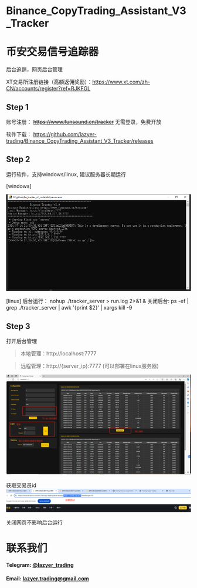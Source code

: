 # Binance_CopyTrading_Assistant_V3_Tracker
# 币安交易信号追踪器

后台追踪，网页后台管理

XT交易所注册链接（高额返佣奖励）：https://www.xt.com/zh-CN/accounts/register?ref=RJKFGL

## Step 1
账号注册：
~~https://www.funsound.cn/tracker~~
无需登录，免费开放

软件下载：
https://github.com/lazyer-trading/Binance_CopyTrading_Assistant_V3_Tracker/releases

## Step 2
运行软件，支持windows/linux, 建议服务器长期运行

[windows]

![alt text](img/img1.png)

[linux]
后台运行： nohup ./tracker_server > run.log 2>&1 &
关闭后台: ps -ef | grep ./tracker_server | awk '{print $2}' | xargs kill -9

## Step 3
打开后台管理
> 本地管理：http://localhost:7777

> 远程管理：http://{server_ip}:7777 (可以部署在linux服务器)

![alt text](img/img2.png)


获取交易员id
![alt text](img/img3.png)

关闭网页不影响后台运行



# 联系我们
#### Telegram: [@lazyer_trading](https://t.me/bn_ct_track)
#### Email: [lazyer.trading@gmail.com](mailto:lazyer.trading@gmail.com)
